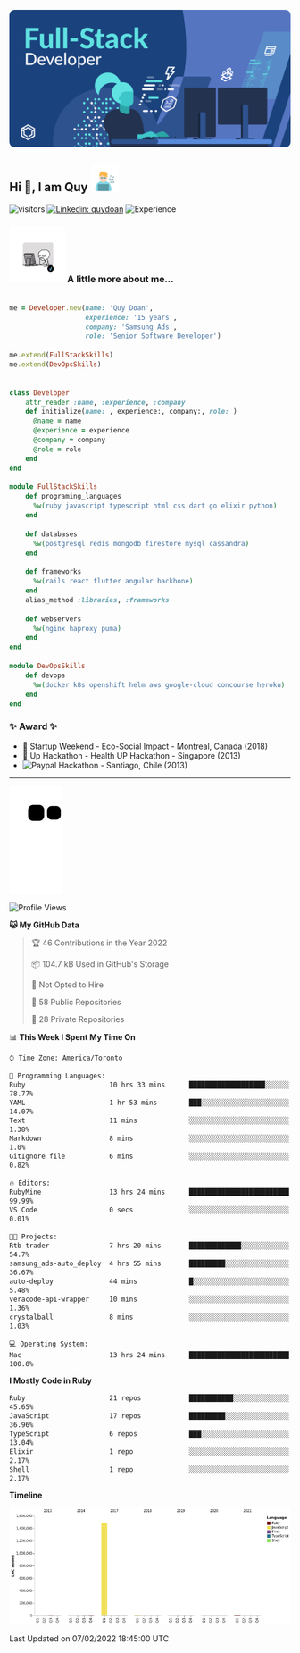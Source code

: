 ![](./assets/banner.svg)

## Hi 👋, I am Quy <img src="./assets/myprofile.jpeg" width="50">

![visitors](https://visitor-badge.glitch.me/badge?page_id=github.com/RobDoan)
[![Linkedin: quydoan](https://img.shields.io/badge/-quydoan-blue?logo=linkedin)](https://www.linkedin.com/in/quy-doan-56516512/)
![Experience](https://img.shields.io/badge/experience-15%20years-success)


### <img src="./assets/myprofile2.webp" width="100"> A little more about me...

```ruby

me = Developer.new(name: 'Quy Doan',
                   experience: '15 years',
                   company: 'Samsung Ads',
                   role: 'Senior Software Developer')

me.extend(FullStackSkills)
me.extend(DevOpsSkills)


class Developer
    attr_reader :name, :experience, :company
    def initialize(name: , experience:, company:, role: )
      @name = name
      @experience = experience
      @company = company
      @role = role
    end
end

module FullStackSkills
    def programing_languages
      %w(ruby javascript typescript html css dart go elixir python)
    end

    def databases
      %w(postgresql redis mongodb firestore mysql cassandra)
    end

    def frameworks
      %w(rails react flutter angular backbone)
    end
    alias_method :libraries, :frameworks

    def webservers
      %w(nginx haproxy puma)
    end
end

module DevOpsSkills
    def devops
      %w(docker k8s openshift helm aws google-cloud concourse heroku)
    end
end

```

### ✨ Award ✨

* 🥈 Startup Weekend - Eco-Social Impact - Montreal, Canada (2018)
* 🥈 Up Hackathon - Health UP Hackathon - Singapore (2013)
* ![Paypal](https://img.shields.io/badge/-Prize-blue?logo=paypal) Hackathon - Santiago, Chile (2013)

----

![github-contribution](https://raw.githubusercontent.com/RobDoan/RobDoan/output/github-contribution-grid-snake.svg)

<!--START_SECTION:waka-->
![Profile Views](http://img.shields.io/badge/Profile%20Views-10-blue)

**🐱 My GitHub Data** 

> 🏆 46 Contributions in the Year 2022
 > 
> 📦 104.7 kB Used in GitHub's Storage 
 > 
> 🚫 Not Opted to Hire
 > 
> 📜 58 Public Repositories 
 > 
> 🔑 28 Private Repositories  
 > 
📊 **This Week I Spent My Time On** 

```text
⌚︎ Time Zone: America/Toronto

💬 Programming Languages: 
Ruby                     10 hrs 33 mins      ███████████████████░░░░░░   78.77% 
YAML                     1 hr 53 mins        ███░░░░░░░░░░░░░░░░░░░░░░   14.07% 
Text                     11 mins             ░░░░░░░░░░░░░░░░░░░░░░░░░   1.38% 
Markdown                 8 mins              ░░░░░░░░░░░░░░░░░░░░░░░░░   1.0% 
GitIgnore file           6 mins              ░░░░░░░░░░░░░░░░░░░░░░░░░   0.82%

🔥 Editors: 
RubyMine                 13 hrs 24 mins      █████████████████████████   99.99% 
VS Code                  0 secs              ░░░░░░░░░░░░░░░░░░░░░░░░░   0.01%

🐱‍💻 Projects: 
Rtb-trader               7 hrs 20 mins       █████████████░░░░░░░░░░░░   54.7% 
samsung_ads-auto_deploy  4 hrs 55 mins       █████████░░░░░░░░░░░░░░░░   36.67% 
auto-deploy              44 mins             █░░░░░░░░░░░░░░░░░░░░░░░░   5.48% 
veracode-api-wrapper     10 mins             ░░░░░░░░░░░░░░░░░░░░░░░░░   1.36% 
crystalball              8 mins              ░░░░░░░░░░░░░░░░░░░░░░░░░   1.03%

💻 Operating System: 
Mac                      13 hrs 24 mins      █████████████████████████   100.0%

```

**I Mostly Code in Ruby** 

```text
Ruby                     21 repos            ███████████░░░░░░░░░░░░░░   45.65% 
JavaScript               17 repos            █████████░░░░░░░░░░░░░░░░   36.96% 
TypeScript               6 repos             ███░░░░░░░░░░░░░░░░░░░░░░   13.04% 
Elixir                   1 repo              ░░░░░░░░░░░░░░░░░░░░░░░░░   2.17% 
Shell                    1 repo              ░░░░░░░░░░░░░░░░░░░░░░░░░   2.17%

```


**Timeline**

![Chart not found](https://raw.githubusercontent.com/RobDoan/RobDoan/main/charts/bar_graph.png) 


 Last Updated on 07/02/2022 18:45:00 UTC
<!--END_SECTION:waka-->
